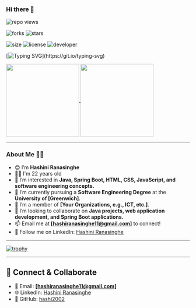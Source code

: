 ### Hi there 👋

![repo views](https://hits.seeyoufarm.com/api/count/incr/badge.svg?url=https%3A%2F%2Fgithub.com%2Fhashi2002%2Fhashi2002&count_bg=%2379C83D&title_bg=%23555555&icon=gitpod.svg&icon_color=%23E7E7E7&title=Views&edge_flat=false)

![forks](https://img.shields.io/github/forks/hashi2002/hashi2002?label=Forks&style=social)
![stars](https://img.shields.io/github/stars/hashi2002/hashi2002?style=social)

![size](https://img.shields.io/github/repo-size/hashi2002/hashi2002?color=purple&label=Repo%20Size&style=plastic)
![license](https://img.shields.io/github/license/hashi2002/hashi2002?color=purple&label=License&style=plastic)
![developer](https://img.shields.io/static/v1?label=Author&message=Hashini%20Ranasinghe&color=purple&style=plastic)

[![Typing SVG](https://readme-typing-svg.demolab.com?font=Young+Serif&pause=1000&color=8706E1FF&center=true&vCenter=true&random=false&width=435&lines=Hey+I'm+Hashini+Ranasinghe;Don't+Forget+To+Follow+Me...)](https://git.io/typing-svg)

<a href="https://github.com/anuraghazra/github-readme-stats">
  <img height=200 align="center" src="https://github-readme-stats.vercel.app/api?username=hashi2002" />
</a>
<a href="https://github.com/anuraghazra/convoychat">
  <img height=200 align="center" src="https://github-readme-stats.vercel.app/api/top-langs?username=hashi2002&layout=compact&langs_count=8&card_width=320" />
</a>

---

### About Me 👩‍💻

- 😊 I’m **Hashini Ranasinghe**
- 👩🏻 I'm 22 years old
- 👀 I’m interested in **Java, Spring Boot, HTML, CSS, JavaScript, and software engineering concepts.**
- 🌱 I’m currently pursuing a **Software Engineering Degree** at the **University of [Greenwich]**.
- 🏢 I’m a member of **[Your Organizations, e.g., ICT, etc.]**.
- 💞️ I’m looking to collaborate on **Java projects, web application development, and Spring Boot applications.**
- 📫 Email me at **[hashiranasinghe11@gmail.com]** to connect!
- 🤩 Follow me on LinkedIn: [Hashini Ranasinghe](https://www.linkedin.com/in/hashini-ranasinghe-750094298/)

---

[![trophy](https://github-profile-trophy.vercel.app/?username=hashi2002)](https://github.com/ryo-ma/github-profile-trophy)

---

## 🤝 Connect & Collaborate
- 💌 Email: **[hashiranasinghe11@gmail.com]**
- 🌐 LinkedIn: [Hashini Ranasinghe](https://www.linkedin.com/in/hashini-ranasinghe-750094298/)
- 🔗 GitHub: [hashi2002](https://github.com/hashi2002)
